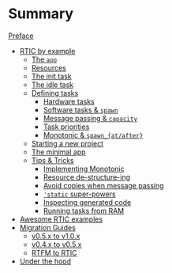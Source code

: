 # Summary

[Preface](./preface.md)

- [RTIC by example](./by-example.md)
  - [The `app`](./by-example/app.md)
  - [Resources](./by-example/resources.md)
  - [The init task](./by-example/app_init.md)
  - [The idle task](./by-example/app_idle.md)
  - [Defining tasks](./by-example/app_task.md)
    - [Hardware tasks](./by-example/hardware_tasks.md)
    - [Software tasks & `spawn`](./by-example/software_tasks.md)
    - [Message passing & `capacity`](./by-example/message_passing.md)
    - [Task priorities](./by-example/app_priorities.md)
    - [Monotonic & `spawn_{at/after}`](./by-example/monotonic.md)
  - [Starting a new project](./by-example/starting_a_project.md)
  - [The minimal app](./by-example/app_minimal.md)
  - [Tips & Tricks](./by-example/tips.md)
    - [Implementing Monotonic](./by-example/tips_monotonic_impl.md)
    - [Resource de-structure-ing](./by-example/tips_destructureing.md)
    - [Avoid copies when message passing](./by-example/tips_indirection.md)
    - [`'static` super-powers](./by-example/tips_static_lifetimes.md)
    - [Inspecting generated code](./by-example/tips_view_code.md)
    - [Running tasks from RAM](./by-example/tips_from_ram.md)
    <!-- - [`#[cfg(..)]` support](./by-example/tips.md) -->
- [Awesome RTIC examples](./awesome_rtic.md)
- [Migration Guides](./migration.md)
  - [v0.5.x to v1.0.x](./migration/migration_v5.md)
  - [v0.4.x to v0.5.x](./migration/migration_v4.md)
  - [RTFM to RTIC](./migration/migration_rtic.md)
- [Under the hood](./internals.md)
  <!--- [Interrupt configuration](./internals/interrupt-configuration.md)-->
  <!--- [Non-reentrancy](./internals/non-reentrancy.md)-->
  <!--- [Access control](./internals/access.md)-->
  <!--- [Late resources](./internals/late-resources.md)-->
  <!--- [Critical sections](./internals/critical-sections.md)-->
  <!--- [Ceiling analysis](./internals/ceilings.md)-->
  <!--- [Software tasks](./internals/tasks.md)-->
  <!--- [Timer queue](./internals/timer-queue.md)-->
